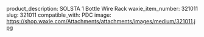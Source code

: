 product_description: SOLSTA 1 Bottle Wire Rack
waxie_item_number: 321011
slug: 321011
compatible_with: PDC
image: https://shop.waxie.com/Attachments/attachments/images/medium/321011.jpg
